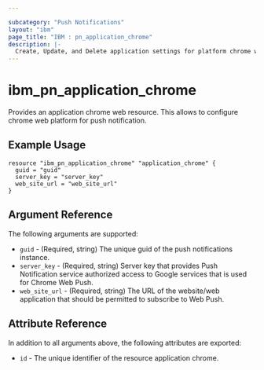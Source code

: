 ```yaml
---

subcategory: "Push Notifications"
layout: "ibm"
page_title: "IBM : pn_application_chrome"
description: |-
  Create, Update, and Delete application settings for platform chrome web.
---
```


# ibm_pn_application_chrome

Provides an application chrome web resource. This allows to configure chrome web platform for push notification.

## Example Usage

```hcl
resource "ibm_pn_application_chrome" "application_chrome" {
  guid = "guid"
  server_key = "server_key"
  web_site_url = "web_site_url"
}
```

## Argument Reference

The following arguments are supported:

- `guid` - (Required, string) The unique guid of the push notifications instance.
- `server_key` - (Required, string) Server key that provides Push Notification service authorized access to Google services that is used for Chrome Web Push.
- `web_site_url` - (Required, string) The URL of the website/web application that should be permitted to subscribe to Web Push.

## Attribute Reference

In addition to all arguments above, the following attributes are exported:

- `id` - The unique identifier of the resource application chrome.
